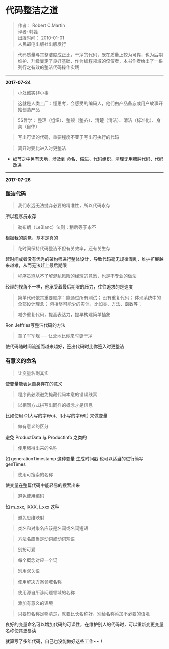 # 代码整洁之道

> 作者： Robert C.Martin   
> 译者: 韩磊   
> 出版时间： 2010-01-01   
> 人民邮电出版社出版发行   

> 代码质量与其整洁度成正比，干净的代码，既在质量上较为可靠，也为后期维护、升级奠定了良好基础、作为编程领域的佼佼者，本书作者给出了一系列行之有效的整洁代码操作实践

<hr>


**2017-07-24**

> 小处诚实非小事

> 这就是人类工厂：懂思考，会感受的编码人，他们由产品备忘或用户故事开始创造产品

> 5S哲学： 整理（组织）、整顿（整齐）、清楚（清洁）、清洁（标准化）、身美（自律）

> 写出可读的代码，重要程度不亚于写出可执行的代码

> 离开时要比进入时更整洁

- 细节之中另有天地，涉及到 命名、缩进、代码组织、清理无用臃肿代码、代码改进

<hr>

**2017-07-26**

### 整洁代码

> 我们永远无法抛弃必要的精准性，所以代码永存

所以程序员永存 

> 勒布朗（LeBlanc）法则：稍后等于永不

根据我的感觉，基本是真的

> 花时间保持代码整洁不但有关效率，还有关生存

赶时间或者没有优秀的架构师进行整体设计，导致代码毫无规律混乱，维护扩展越来越难，从而无法赶上最后期限

> 程序员遵从不了解混乱风险的经理的意愿，也是不专业的做法

经理的视角不一样，他承受着最后期限的压力，往往追求的是速度

> 简单代码依其重要顺序：能通过所有测试； 没有重复代码； 体现系统中的全部设计理念； 包括尽可能少的实体，比如类、方法、函数等；

> 减少重复代码，提高表达力，提早构建简单抽象

Ron Jeffries写整洁代码的方法

> 童子军军规 --- 让营地比你来时更干净

使代码随时间流逝而越来越好，签出代码时比你签入时更整洁

### 有意义的命名

> 让变量名副其实

使变量能表达自身存在的意义

> 程序员必须避免掩藏代码本意的错误线索

> 以相同方式拼写出同样的概念才是信息

比如使用 O(大写的字母o)、l(小写的字母L) 来做变量

> 做有意义的区分

避免 ProductData 与 ProductInfo 之类的

> 使用堵得出来的名称

如 generationTimestamp 这种变量 生成时间戳 也可以适当的进行简写 genTimes

> 使用可搜索的名称

使变量在整篇代码中能轻易的搜索出来

> 避免使用编码

如 m_xxx, iXXX, i_xxx 这种

> 避免思维映射

> 类名和对象名应该是名词或名词短语

> 方法名应当是动词或动词短语

> 别扮可爱 

> 每个概念对应一个词

> 别用双关语

> 使用解决方案领域名称

> 使用源自所涉问题领域的名称

> 添加有意义的语境

> 只要短名称足够清楚，就要比长名称好，别给名称添加不必要的语境

良好的变量命名可以增加代码的可读性，在维护别人的代码时，可以重新变更变量名称使其更易读   

就算写了多年代码，自己也没能做好这些工作~~！